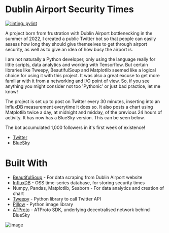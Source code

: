 # Dublin Airport Security Times

[![linting: pylint](https://img.shields.io/badge/linting-pylint-yellowgreen)](https://github.com/ryandeering/DASecurityTimes/actions)

A project born from frustration with Dublin Airport bottlenecking in the summer of 2022, I created a public Twitter bot so that people can easily assess how long they should give themselves to get through airport security, as well as to give an idea of how busy the airport is. 

I am not naturally a Python developer, only using the language really for little scripts, data analytics and working with Tensorflow. But certain libraries like Tweepy, BeautifulSoup and Matplotlib seemed like a logical choice for using it with this project. It was also a great excuse to get more familiar with it from a networking and I/O point of view. So, if you see anything you might consider not too 'Pythonic' or just bad practice, let me know!

The project is set up to post on Twitter every 30 minutes, inserting into an InfluxDB measurement everytime it does so. It also posts a chart using Matplotlib twice a day, at midnight and midday, of the previous 24 hours of activity. It has now has a BlueSky version. This can be seen below.

The bot accumulated 1,000 followers in it's first week of existence!

- [Twitter](https://twitter.com/DASecurityTimes)
- [BlueSky](https://bsky.app/profile/dasecuritytimes.bsky.social)

<h1> Built With </h1>

* [BeautifulSoup](https://www.crummy.com/software/BeautifulSoup/bs4/doc/) - For data scraping from Dublin Airport website
* [InfluxDB](https://docs.influxdata.com/influxdb/v1.8/) - OSS time-series database, for storing security times
* Numpy, Pandas, Matplotlib, Seaborn - For data analytics and creation of chart
* [Tweepy](https://www.tweepy.org/) - Python library to call Twitter API
* [Pillow](https://pillow.readthedocs.io/en/stable/) - Python image library
* [ATProto](https://atproto.blue/en/latest/) - ATProto SDK, underlying decentralised network behind BlueSky

![image](https://user-images.githubusercontent.com/37181720/174308996-703472b3-58af-4412-9573-d0c0225dc62e.png)
